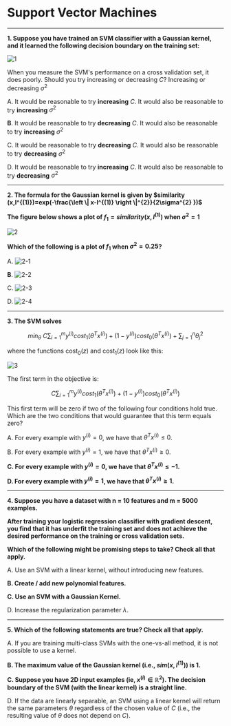 # Support Vector Machines

----

**1. Suppose you have trained an SVM classifier with a Gaussian kernel, and it learned the following decision boundary on the training set:**

![1](http://spark-public.s3.amazonaws.com/ml/images/12.1-b.jpg)

When you measure the SVM's performance on a cross validation set, it does poorly. Should you try increasing or decreasing $C$? Increasing or decreasing $\sigma^2$

A. It would be reasonable to try **increasing** $C$. It would also be reasonable to try **increasing** $\sigma^2$

**B**. It would be reasonable to try **decreasing** $C$. It would also be reasonable to try **increasing** $\sigma^2$

C. It would be reasonable to try **decreasing** $C$. It would also be reasonable to try **decreasing** $\sigma^2$

D. It would be reasonable to try **increasing** $C$. It would also be reasonable to try **decreasing** $\sigma^2$

----

**2. The formula for the Gaussian kernel is given by $similarity (x,l^{(1)})=exp(-\frac{\left \| x-l^{(1)} \right \|^{2}}{2\sigma^{2} })$**

**The figure below shows a plot of $f_1 = similarity{(x, l^{(1)})}$ when $\sigma^2 = 1$**

![2](http://spark-public.s3.amazonaws.com/ml/images/12.2-question.jpg)

**Which of the following is a plot of $f_1$ when $\sigma^2 = 0.25$?**

A. ![2-1](http://spark-public.s3.amazonaws.com/ml/images/12.2-a.jpg)

**B**. ![2-2](http://spark-public.s3.amazonaws.com/ml/images/12.2-b.jpg)

C. ![2-3](http://spark-public.s3.amazonaws.com/ml/images/12.2-c.jpg)

D. ![2-4](http://spark-public.s3.amazonaws.com/ml/images/12.2-d.jpg)

----

**3. The SVM solves**

$$min_{\theta} \ C \sum{^m_{i=1}}y^{(i)}cost{_1}(\theta^{T}x^{(i)})+(1-y^{(i)})cost_{0}(\theta^{T}x^{(i)})+\sum{^{n}_{j=1}}\theta{{^2_j}}$$

where the functions $\text{cost}_0(z)$ and $\text{cost}_1(z)$ look like this:

![3](http://spark-public.s3.amazonaws.com/ml/images/12.3.jpg)

The first term in the objective is:

$$C \sum{^m_{i=1}}y^{(i)}cost{_1}(\theta^{T} x^{(i)})+(1-y^{(i)})cost_{0}(\theta^{T}x^{(i)})$$

This first term will be zero if two of the following four conditions hold true. Which are the two conditions that would guarantee that this term equals zero?

A. For every example with $y^{(i)} = 0$, we have that $\theta^{T}x^{(i)} \leqslant 0$.

B. For every example with $y^{(i)} = 1$, we have that $\theta^{T}x^{(i)} \geqslant 0$.

**C. For every example with $y^{(i)} = 0$, we have that $\theta^{T}x^{(i)} \leqslant -1$.**

**D. For every example with $y^{(i)} = 1$, we have that $\theta^{T}x^{(i)} \geqslant 1$.**

----

**4. Suppose you have a dataset with n = 10 features and m = 5000 examples.**

**After training your logistic regression classifier with gradient descent, you find that it has underfit the training set and does not achieve the desired performance on the training or cross validation sets.**

**Which of the following might be promising steps to take? Check all that apply.**

A. Use an SVM with a linear kernel, without introducing new features.

**B. Create / add new polynomial features.**

**C. Use an SVM with a Gaussian Kernel.**

D. Increase the regularization parameter $\lambda$.

----

**5. Which of the following statements are true? Check all that apply.**

A. If you are training multi-class SVMs with the one-vs-all method, it is not possible to use a kernel.

**B. The maximum value of the Gaussian kernel (i.e., $sim(x, l^{(1)})$) is 1.**

**C. Suppose you have 2D input examples (ie, $x^{(i)} \in \mathbb {R}^2$). The decision boundary of the SVM (with the linear kernel) is a straight line.**

D. If the data are linearly separable, an SVM using a linear kernel will return the same parameters $\theta$ regardless of the chosen value of $C$ (i.e., the resulting value of $\theta$ does not depend on $C$).
